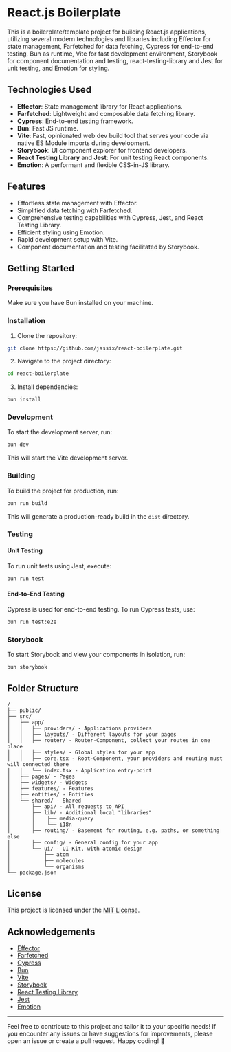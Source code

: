 # React.js Boilerplate

This is a boilerplate/template project for building React.js applications, utilizing several modern technologies and libraries including Effector for state management, Farfetched for data fetching, Cypress for end-to-end testing, Bun as runtime, Vite for fast development environment, Storybook for component documentation and testing, react-testing-library and Jest for unit testing, and Emotion for styling.

## Technologies Used

- **Effector**: State management library for React applications.
- **Farfetched**: Lightweight and composable data fetching library.
- **Cypress**: End-to-end testing framework.
- **Bun**: Fast JS runtime.
- **Vite**: Fast, opinionated web dev build tool that serves your code via native ES Module imports during development.
- **Storybook**: UI component explorer for frontend developers.
- **React Testing Library** and **Jest**: For unit testing React components.
- **Emotion**: A performant and flexible CSS-in-JS library.

## Features

- Effortless state management with Effector.
- Simplified data fetching with Farfetched.
- Comprehensive testing capabilities with Cypress, Jest, and React Testing Library.
- Efficient styling using Emotion.
- Rapid development setup with Vite.
- Component documentation and testing facilitated by Storybook.

## Getting Started

### Prerequisites

Make sure you have Bun installed on your machine.

### Installation

1. Clone the repository:

```bash
git clone https://github.com/jassix/react-boilerplate.git
```

2. Navigate to the project directory:

```bash
cd react-boilerplate
```

3. Install dependencies:

```bash
bun install
```

### Development

To start the development server, run:

```bash
bun dev
```

This will start the Vite development server.

### Building

To build the project for production, run:

```bash
bun run build
```

This will generate a production-ready build in the `dist` directory.

### Testing

#### Unit Testing

To run unit tests using Jest, execute:

```bash
bun run test
```

#### End-to-End Testing

Cypress is used for end-to-end testing. To run Cypress tests, use:

```bash
bun run test:e2e
```

### Storybook

To start Storybook and view your components in isolation, run:

```bash
bun storybook
```

## Folder Structure

```
/
├── public/
├── src/
│   ├── app/
│   │   ├── providers/ - Applications providers
│   │   ├── layouts/ - Different layouts for your pages
│   │   ├── router/ - Router-Component, collect your routes in one place
│   │   ├── styles/ - Global styles for your app
│   │   ├── core.tsx - Root-Component, your providers and routing must will connected there
│   │   └── index.tsx - Application entry-point
│   ├── pages/ - Pages
│   ├── widgets/ - Widgets
│   ├── features/ - Features
│   ├── entities/ - Entities
│   └── shared/ - Shared
│       ├── api/ - All requests to API
│       ├── lib/ - Additional local "libraries"
│       │    ├── media-query
│       │    └── i18n
│       ├── routing/ - Basement for routing, e.g. paths, or something else
│       ├── config/ - General config for your app
│       └── ui/ - UI-Kit, with atomic design
│           ├── atom
│           ├── molecules
│           └── organisms
└── package.json
```

## License

This project is licensed under the [MIT License](LICENSE).

## Acknowledgements

- [Effector](https://effector.dev/)
- [Farfetched](https://farfetched.pages.dev/)
- [Cypress](https://www.cypress.io/)
- [Bun](https://bun.sh/)
- [Vite](https://vitejs.dev/)
- [Storybook](https://storybook.js.org/)
- [React Testing Library](https://testing-library.com/docs/react-testing-library/intro/)
- [Jest](https://jestjs.io/)
- [Emotion](https://emotion.sh/)

---

Feel free to contribute to this project and tailor it to your specific needs! If you encounter any issues or have suggestions for improvements, please open an issue or create a pull request. Happy coding! 🚀